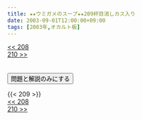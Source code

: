 ```yaml
---
title: ★★ウミガメのスープ★★209杯目消しカス入り
date: 2003-09-01T12:00:00+09:00
tags: [2003年,オカルト板]
---
```

<div class="th_left"><a href="../208"><< 208</a></div>
<div class="th_right"><a href="../210">210 >></a></div>
<br><br>
<script src="../../js/cupsoup.js"></script>
<form>
<input type="button" value="問題と解説のみにする" onClick="toggleCupsoup()">
</form>
{{< 209 >}}
<div class="th_left"><a href="../208"><< 208</a></div>
<div class="th_right"><a href="../210">210 >></a></div>